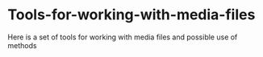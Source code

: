 # Tools-for-working-with-media-files
Here is a set of tools for working with media files and possible use of methods
